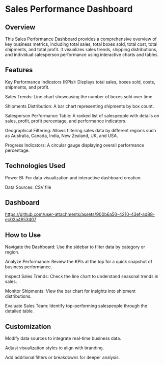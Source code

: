 # Sales Performance Dashboard

## Overview

This Sales Performance Dashboard provides a comprehensive overview of key business metrics, including total sales, total boxes sold, total cost, total shipments, and total profit. It visualizes sales trends, shipping distributions, and individual salesperson performance using interactive charts and tables.

## Features

Key Performance Indicators (KPIs): Displays total sales, boxes sold, costs, shipments, and profit.

Sales Trends: Line chart showcasing the number of boxes sold over time.

Shipments Distribution: A bar chart representing shipments by box count.

Salesperson Performance Table: A ranked list of salespeople with details on sales, profit, profit percentage, and performance indicators.

Geographical Filtering: Allows filtering sales data by different regions such as Australia, Canada, India, New Zealand, UK, and USA.

Progress Indicators: A circular gauge displaying overall performance percentage.

## Technologies Used

Power BI: For data visualization and interactive dashboard creation.

Data Sources: CSV file

## Dashboard

https://github.com/user-attachments/assets/900b6a50-4210-43ef-ad88-ec02a4953407

## How to Use

Navigate the Dashboard: Use the sidebar to filter data by category or region.

Analyze Performance: Review the KPIs at the top for a quick snapshot of business performance.

Inspect Sales Trends: Check the line chart to understand seasonal trends in sales.

Monitor Shipments: View the bar chart for insights into shipment distributions.

Evaluate Sales Team: Identify top-performing salespeople through the detailed table.

## Customization

Modify data sources to integrate real-time business data.

Adjust visualization styles to align with branding.

Add additional filters or breakdowns for deeper analysis.

